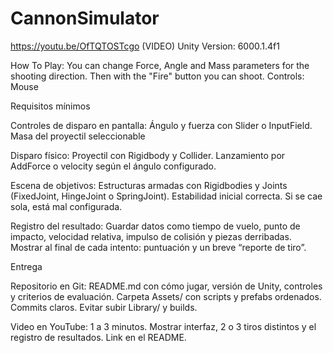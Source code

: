 # CannonSimulator
https://youtu.be/OfTQTOSTcgo (VIDEO)
Unity Version: 6000.1.4f1

How To Play: You can change Force, Angle and Mass parameters for the shooting direction. Then with the "Fire" button you can shoot.
Controls: Mouse

Requisitos mínimos


Controles de disparo en pantalla:
Ángulo y fuerza con Slider o InputField.
Masa del proyectil seleccionable


Disparo físico:
Proyectil con Rigidbody y Collider.
Lanzamiento por AddForce o velocity según el ángulo configurado.


Escena de objetivos:
Estructuras armadas con Rigidbodies y Joints (FixedJoint, HingeJoint o SpringJoint).
Estabilidad inicial correcta. Si se cae sola, está mal configurada.


Registro del resultado:
Guardar datos como tiempo de vuelo, punto de impacto, velocidad relativa, impulso de colisión y piezas derribadas.
Mostrar al final de cada intento: puntuación y un breve “reporte de tiro”.


Entrega


Repositorio en Git:
README.md con cómo jugar, versión de Unity, controles y criterios de evaluación.
Carpeta Assets/ con scripts y prefabs ordenados.
Commits claros. Evitar subir Library/ y builds.


Video en YouTube:
1 a 3 minutos. Mostrar interfaz, 2 o 3 tiros distintos y el registro de resultados.
Link en el README.
